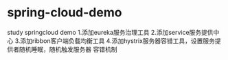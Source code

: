 # spring-cloud-demo
study springcloud demo
1.添加eureka服务治理工具
2.添加service服务提供中心
3.添加ribbon客户端负载均衡工具
4.添加hystrix服务器容错工具，设置服务提供者随机睡眠，随机触发服务器
容错机制
